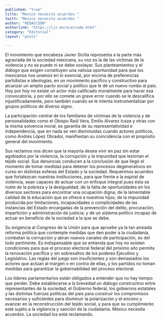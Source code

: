 ```yaml
---
published: "true"
title: "Mexico necesita acuerdos "
twitt: "Mexico necesita acuerdos "
author: "REDACCION"
authorlink: "https://ljz.mx/acercade.html"
category: "Editorial"
layout: "posts"

---
```



El movimiento que encabeza Javier Sicilia representa a la parte más agraviada de la sociedad mexicana, su voz es la de las víctimas de la violencia y no se puede ni se debe soslayar. Sus planteamientos y el diálogo que exigen constituyen una valiosa oportunidad para que los mexicanos nos unamos en lo esencial, por encima de preferencias partidistas e ideologías, en un movimiento pacífico y constructivo para alcanzar un amplio pacto social y político que le dé un nuevo rumbo al país. Hoy por hoy no existe un actor más calificado moralmente para hacer esa convocatoria, y por ello se comete un grave error cuando se le descalifica injustificadamente, pero también cuando se le intenta instrumentalizar por grupos políticos de diverso signo.  

  La participación central de los familiares de víctimas de la violencia y de personalidades como el Obispo Raúl Vera, Emilio Alvarez Icaza y otras con la misma solvencia moral, es garantía de su representatividad e independencia, que en nada se ven disminuidas cuando actores políticos, como Andrés López Obrador, manifiestan su coincidencia con el propósito general del movimiento.



  Sus reclamos nos dicen que la mayoría desea vivir en paz sin estar agobiados por la violencia, la corrupción y la impunidad que lesionan el tejido social. Sus denuncias conducen a la conclusión de que llegó el momento de tomar medidas para detener los procesos degenerativos en curso en distintas esferas del Estado y la sociedad. Requerimos acuerdos que fortalezcan nuestras instituciones, para que frente a la espiral de violencia, sean capaces de actuar con un enfoque integral pues ésta se nutre de la pobreza y la desigualdad; de la falta de oportunidades en los diversos sectores para encontrar una ocupación digna; de la lamentable calidad de la educación que se ofrece a nuestros hijos; de la impunidad producida por limitaciones, incapacidades o complicidades de las instancias del Estado encargadas de la prevención del delito, procuración, impartición y administración de justicia; y de un sistema político incapaz de actuar en beneficio de la sociedad a la que se debe.



  Su exigencia al Congreso de la Unión para que apruebe ya la tan ansiada reforma política que contemple medidas que den poder a la ciudadanía, combatan la corrupción y abran nuevos canales de participación, es del todo pertinente. Es indispensable que se entienda que hoy no existen condiciones para que el proceso electoral federal del próximo año permita la renovación pacífica y sin sobresaltos de los poderes Ejecutivo y Legislativo. Las reglas del juego son insuficientes y son demasiados los actores que actúan al margen o en contra de ellas, y los partidos no toman medidas para garantizar la gobernabilidad del proceso electoral.



  Los líderes parlamentarios están obligados a entender que no hay tiempo que perder. Debe establecerse a la brevedad un diálogo constructivo entre representantes de la sociedad, el Gobierno federal, los gobiernos estatales y las distintas fuerzas políticas del país para construir los compromisos necesarios y suficientes para disminuir la polarización y el encono y avanzar en la reconstrucción del tejido social, y para que su cumplimiento esté sujeto a la vigilancia y sanción de la ciudadanía. México necesita acuerdos. La sociedad los está reclamando.

